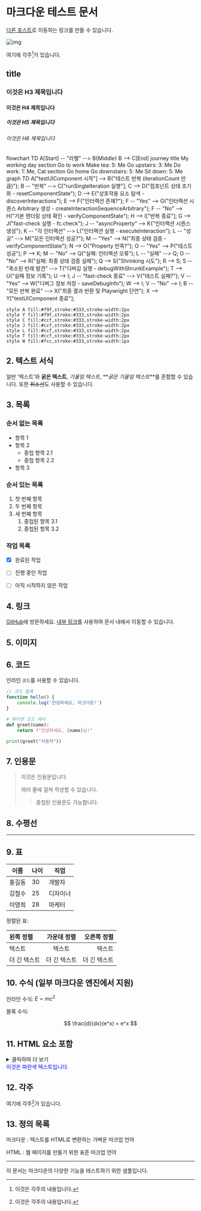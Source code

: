 # 마크다운 테스트 문서

[다른 포스트](/posts/second-post)로 이동하는 링크를 만들 수 있습니다.

![img](/cornerless.png)

여기에 각주[^1]가 있습니다.

[^1]: 이것은 각주의 내용입니다.

## title

### 이것은 H3 제목입니다

#### 이것은 H4 제목입니다

##### 이것은 H5 제목입니다

###### 이것은 H6 제목입니다

<Mermaid>
flowchart TD
    A[Start] -- "라벨" --> B{Middle}
    B --> C[End]
</Mermaid>

<Mermaid>
journey
    title My working day
    section Go to work
      Make tea: 5: Me
      Go upstairs: 3: Me
      Do work: 1: Me, Cat
    section Go home
      Go downstairs: 5: Me
      Sit down: 5: Me
</Mermaid>

<Mermaid>
graph TD
    A["testUIComponent 시작"] --> B{"테스트 반복 (iterationCount 만큼)"};
    B -- "반복" --> C["runSingleIteration 실행"];
    C --> D("컴포넌트 상태 초기화 - resetComponentState");
    D --> E("상호작용 요소 탐색 - discoverInteractions");
    E --> F{"인터랙션 존재?"};
    F -- "Yes" --> G("인터랙션 시퀀스 Arbitrary 생성 - createInteractionSequenceArbitrary");
    F -- "No" --> H("기본 렌더링 상태 확인 - verifyComponentState");
    H --> I["반복 종료"];
    G --> J("fast-check 실행 - fc.check");
    J -- "asyncProperty" --> K{"인터랙션 시퀀스 생성"};
    K -- "각 인터랙션" --> L("인터랙션 실행 - executeInteraction");
    L -- "성공" --> M{"모든 인터랙션 성공?"};
    M -- "Yes" --> N("최종 상태 검증 - verifyComponentState");
    N --> O{"Property 만족?"};
    O -- "Yes" --> P("테스트 성공");
    P --> K;
    M -- "No" --> Q("실패: 인터랙션 오류");
    L -- "실패" --> Q;
    O -- "No" --> R("실패: 최종 상태 검증 실패");
    Q --> S{"Shrinking 시도"};
    R --> S;
    S -- "축소된 반례 발견" --> T("디버깅 실행 - debugWithShrunkExample");
    T --> U("실패 정보 기록");
    U --> I;
    J -- "fast-check 종료" --> V{"테스트 실패?"};
    V -- "Yes" --> W("디버그 정보 저장 - saveDebugInfo");
    W --> I;
    V -- "No" --> I;
    B -- "모든 반복 완료" --> X("최종 결과 반환 및 Playwright 단언");
    X --> Y["testUIComponent 종료"];

    style A fill:#f9f,stroke:#333,stroke-width:2px
    style Y fill:#f9f,stroke:#333,stroke-width:2px
    style C fill:#ccf,stroke:#333,stroke-width:2px
    style J fill:#ccf,stroke:#333,stroke-width:2px
    style L fill:#ccf,stroke:#333,stroke-width:2px
    style T fill:#ccf,stroke:#333,stroke-width:2px
    style W fill:#fcc,stroke:#333,stroke-width:1px

</Mermaid>

## 2. 텍스트 서식

일반 '텍스트'와 **굵은 텍스트**, _기울임 텍스트_, **_굵은 기울임 텍스트_**를 혼합할 수 있습니다.
또한 ~~취소선~~도 사용할 수 있습니다.

## 3. 목록

### 순서 없는 목록

- 항목 1
- 항목 2
  - 중첩 항목 2.1
  - 중첩 항목 2.2
- 항목 3

### 순서 있는 목록

1. 첫 번째 항목
2. 두 번째 항목
3. 세 번째 항목
   1. 중첩된 항목 3.1
   2. 중첩된 항목 3.2

### 작업 목록

- [x] 완료된 작업

- [ ] 진행 중인 작업
- [ ] 아직 시작하지 않은 작업

## 4. 링크

[GitHub](https://github.com)에 방문하세요.
[내부 링크](#title)를 사용하여 문서 내에서 이동할 수 있습니다.

## 5. 이미지

## 6. 코드

인라인 `코드`를 사용할 수 있습니다.

```javascript
// 코드 블록
function hello() {
	console.log('안녕하세요, 마크다운!')
}
```

```python
# 파이썬 코드 예시
def greet(name):
    return f"안녕하세요, {name}님!"

print(greet("사용자"))
```

## 7. 인용문

> 이것은 인용문입니다.
>
> 여러 줄에 걸쳐 작성할 수 있습니다.
>
> > 중첩된 인용문도 가능합니다.

## 8. 수평선

---

## 9. 표

| 이름   | 나이 | 직업     |
| ------ | ---- | -------- |
| 홍길동 | 30   | 개발자   |
| 김철수 | 25   | 디자이너 |
| 이영희 | 28   | 마케터   |

정렬된 표:

| 왼쪽 정렬    | 가운데 정렬  |  오른쪽 정렬 |
| :----------- | :----------: | -----------: |
| 텍스트       |    텍스트    |       텍스트 |
| 더 긴 텍스트 | 더 긴 텍스트 | 더 긴 텍스트 |

## 10. 수식 (일부 마크다운 엔진에서 지원)

인라인 수식: $E = mc^2$

블록 수식:

$$
\frac{d}{dx}(e^x) = e^x
$$

## 11. HTML 요소 포함

<details>
<summary>클릭하여 더 보기</summary>
숨겨진 내용이 여기에 표시됩니다.
</details>

<div style="color: blue;">
이것은 파란색 텍스트입니다.
</div>

## 12. 각주

여기에 각주[^2]가 있습니다.

[^2]: 이것은 각주의 내용입니다.

## 13. 정의 목록

마크다운
: 텍스트를 HTML로 변환하는 가벼운 마크업 언어

HTML
: 웹 페이지를 만들기 위한 표준 마크업 언어

---

이 문서는 마크다운의 다양한 기능을 테스트하기 위한 샘플입니다.
